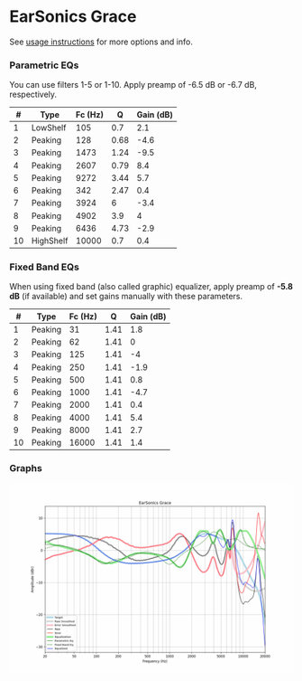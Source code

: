 # EarSonics Grace
See [usage instructions](https://github.com/jaakkopasanen/AutoEq#usage) for more options and info.

### Parametric EQs
You can use filters 1-5 or 1-10. Apply preamp of -6.5 dB or -6.7 dB, respectively.

|   # | Type      |   Fc (Hz) |    Q |   Gain (dB) |
|-----|-----------|-----------|------|-------------|
|   1 | LowShelf  |       105 | 0.7  |         2.1 |
|   2 | Peaking   |       128 | 0.68 |        -4.6 |
|   3 | Peaking   |      1473 | 1.24 |        -9.5 |
|   4 | Peaking   |      2607 | 0.79 |         8.4 |
|   5 | Peaking   |      9272 | 3.44 |         5.7 |
|   6 | Peaking   |       342 | 2.47 |         0.4 |
|   7 | Peaking   |      3924 | 6    |        -3.4 |
|   8 | Peaking   |      4902 | 3.9  |         4   |
|   9 | Peaking   |      6436 | 4.73 |        -2.9 |
|  10 | HighShelf |     10000 | 0.7  |         0.4 |

### Fixed Band EQs
When using fixed band (also called graphic) equalizer, apply preamp of **-5.8 dB** (if available) and set gains manually with these parameters.

|   # | Type    |   Fc (Hz) |    Q |   Gain (dB) |
|-----|---------|-----------|------|-------------|
|   1 | Peaking |        31 | 1.41 |         1.8 |
|   2 | Peaking |        62 | 1.41 |         0   |
|   3 | Peaking |       125 | 1.41 |        -4   |
|   4 | Peaking |       250 | 1.41 |        -1.9 |
|   5 | Peaking |       500 | 1.41 |         0.8 |
|   6 | Peaking |      1000 | 1.41 |        -4.7 |
|   7 | Peaking |      2000 | 1.41 |         0.4 |
|   8 | Peaking |      4000 | 1.41 |         5.4 |
|   9 | Peaking |      8000 | 1.41 |         2.7 |
|  10 | Peaking |     16000 | 1.41 |         1.4 |

### Graphs
![](./EarSonics%20Grace.png)
